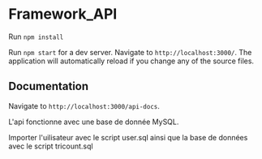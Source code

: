 # Framework_API

Run `npm install`

Run `npm start` for a dev server. Navigate to `http://localhost:3000/`. The application will automatically reload if you change any of the source files.

## Documentation

Navigate to `http://localhost:3000/api-docs`.

L'api fonctionne avec une base de donnée MySQL. 

Importer l'uilisateur avec le script user.sql ainsi que la base de données avec le script tricount.sql